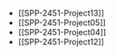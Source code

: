 - [[SPP-2451-Project13]]
- [[SPP-2451-Project05]]
- [[SPP-2451-Project04]]
- [[SPP-2451-Project12]]
